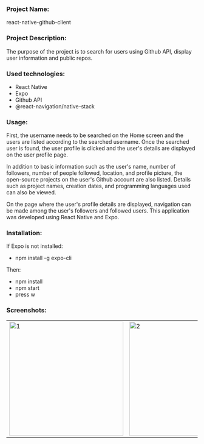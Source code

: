 ### Project Name:
react-native-github-client

### Project Description:
The purpose of the project is to search for users using Github API, display user information and public repos.

### Used technologies:
- React Native
- Expo
- Github API
- @react-navigation/native-stack

### Usage:
First, the username needs to be searched on the Home screen and the users are listed according to the searched username. Once the searched user is found, the user profile is clicked and the user's details are displayed on the user profile page.

In addition to basic information such as the user's name, number of followers, number of people followed, location, and profile picture, the open-source projects on the user's Github account are also listed. Details such as project names, creation dates, and programming languages used can also be viewed.

On the page where the user's profile details are displayed, navigation can be made among the user's followers and followed users.
This application was developed using React Native and Expo.

### Installation:
If Expo is not installed:
- npm install -g expo-cli

Then:
- npm install
- npm start
- press w

### Screenshots:

<table>
  <tr>
    <td><img src="https://user-images.githubusercontent.com/110386342/234802866-7f3930aa-71ed-4005-8c37-1dd9bfcc82b3.png" alt="1" width="300" /></td>
    <td><img src="https://user-images.githubusercontent.com/110386342/234802880-2f013fe1-a3cb-43f4-afbe-45e7f47d0d1d.png" alt="2" width="300" /></td>
    <td><img src="https://user-images.githubusercontent.com/110386342/234802871-a5849514-690d-466d-b26d-d6a28b7060a9.png" alt="3" width="300" /></td>
  </tr>
</table>
